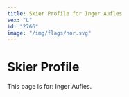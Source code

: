 ```yaml
---
title: Skier Profile for Inger Aufles
sex: "L"
id: "2766"
image: "/img/flags/nor.svg" 
---
```


# Skier Profile

This page is for: Inger Aufles.
    